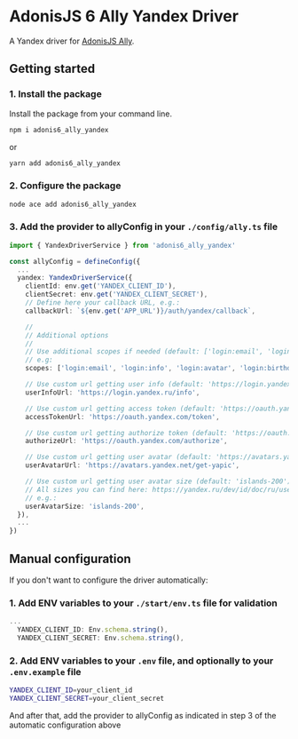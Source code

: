# AdonisJS 6 Ally Yandex Driver

A Yandex driver for [AdonisJS Ally](https://docs.adonisjs.com/guides/social-auth).

## Getting started

### 1. Install the package

Install the package from your command line.

```bash
npm i adonis6_ally_yandex
```
or
```bash
yarn add adonis6_ally_yandex
```


### 2. Configure the package

```bash
node ace add adonis6_ally_yandex
```

### 3. Add the provider to allyConfig in your `./config/ally.ts` file

```typescript
import { YandexDriverService } from 'adonis6_ally_yandex'

const allyConfig = defineConfig({
  ...
  yandex: YandexDriverService({
    clientId: env.get('YANDEX_CLIENT_ID'),
    clientSecret: env.get('YANDEX_CLIENT_SECRET'),
    // Define here your callback URL, e.g.:
    callbackUrl: `${env.get('APP_URL')}/auth/yandex/callback`,

    //
    // Additional options
    //
    // Use additional scopes if needed (default: ['login:email', 'login:info', 'login:avatar'])
    // e.g:
    scopes: ['login:email', 'login:info', 'login:avatar', 'login:birthday', 'login:default_phone'],

    // Use custom url getting user info (default: 'https://login.yandex.ru/info'):
    userInfoUrl: 'https://login.yandex.ru/info',

    // Use custom url getting access token (default: 'https://oauth.yandex.ru/token') e.g.:
    accessTokenUrl: 'https://oauth.yandex.com/token',

    // Use custom url getting authorize token (default: 'https://oauth.yandex.ru/authorize') e.g.:
    authorizeUrl: 'https://oauth.yandex.com/authorize',

    // Use custom url getting user avatar (default: 'https://avatars.yandex.net/get-yapic'):
    userAvatarUrl: 'https://avatars.yandex.net/get-yapic',

    // Use custom url getting user avatar size (default: 'islands-200') 
    // All sizes you can find here: https://yandex.ru/dev/id/doc/ru/user-information#avatar-access
    // e.g.:
    userAvatarSize: 'islands-200',
  }),
  ...
})
```

## Manual configuration

If you don't want to configure the driver automatically:

### 1. Add ENV variables to your `./start/env.ts` file for validation

```typescript
...
  YANDEX_CLIENT_ID: Env.schema.string(),
  YANDEX_CLIENT_SECRET: Env.schema.string(),
```

### 2. Add ENV variables to your `.env` file, and optionally to your `.env.example` file

```bash
YANDEX_CLIENT_ID=your_client_id
YANDEX_CLIENT_SECRET=your_client_secret
```

And after that, add the provider to allyConfig as indicated in step 3 of the automatic configuration above
